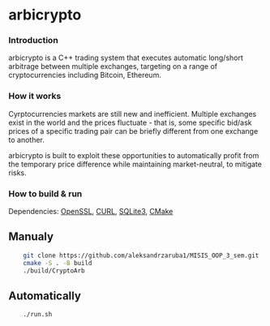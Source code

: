 # arbicrypto

### Introduction
arbicrypto is a C++ trading system that executes automatic long/short arbitrage
between multiple exchanges, targeting on a range of cryptocurrencies including
Bitcoin, Ethereum.

### How it works

Cyrptocurrencies markets are still new and inefficient. Multiple exchanges exist
in the world and the prices fluctuate - that is, some specific bid/ask prices of
a specific trading pair can be briefly different from one exchange to another.

arbicrypto is built to exploit these opportunities to automatically profit from
the temporary price difference while maintaining market-neutral, to mitigate
risks.


### How to build & run

Dependencies: <a href="https://www.openssl.org/source" target="_blank">OpenSSL</a>, <a href="http://curl.haxx.se" target="_blank">CURL</a>, <a href="http://www.sqlite.org" target="_blank">SQLite3</a>, <a href="https://cmake.org" target="_blank">CMake</a>

## Manualy 

```bash
    git clone https://github.com/aleksandrzaruba1/MISIS_OOP_3_sem.git
    cmake -S . -B build
    ./build/CryptoArb
```

## Automatically

```bash
    ./run.sh
```